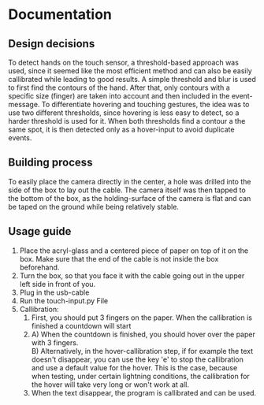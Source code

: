 # Documentation

## Design decisions

To detect hands on the touch sensor, a threshold-based approach was used, since it seemed like the most efficient method and can also be easily callibrated while leading to good results.
A simple threshold and blur is used to first find the contours of the hand. After that, only contours with a specific size (finger) are taken into account and then included in the event-message. To differentiate hovering and touching gestures, the idea was to use two different thresholds, since hovering is less easy to detect, so a harder threshold is used for it.
When both thresholds find a contour a the same spot, it is then detected only as a hover-input to avoid duplicate events.

## Building process

To easily place the camera directly in the center, a hole was drilled into the side of the box to lay out the cable. The camera itself was then tapped to the bottom of the box, as the holding-surface of the camera is flat and can be taped on the ground while being relatively stable.

## Usage guide

1. Place the acryl-glass and a centered piece of paper on top of it on the box. Make sure that the end of the cable is not inside the box beforehand.
2. Turn the box, so that you face it with the cable going out in the upper left side in front of you.
3. Plug in the usb-cable
4. Run the touch-input.py File
5. Callibration:
   1. First, you should put 3 fingers on the paper. When the callibration is finished a countdown will start
   2. A) When the countdown is finished, you should hover over the paper with 3 fingers. <br/>
    B) Alternatively, in the hover-callibration step, if for example the text doesn't disappear, you can use the key 'e' to stop the callibration and use a default value for the hover. This is the case, because when testing, under certain lightning conditions, the callibration for the hover will take very long or won't work at all.
   3. When the text disappear, the program is callibrated and can be used.
   
